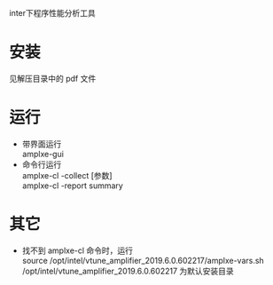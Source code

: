 inter下程序性能分析工具

# 安装  
见解压目录中的 pdf 文件  

# 运行  

* 带界面运行  
amplxe-gui  
* 命令行运行  
amplxe-cl -collect [参数]  
amplxe-cl -report summary  

# 其它

* 找不到 amplxe-cl 命令时，运行  
source /opt/intel/vtune_amplifier_2019.6.0.602217/amplxe-vars.sh  
/opt/intel/vtune_amplifier_2019.6.0.602217 为默认安装目录
